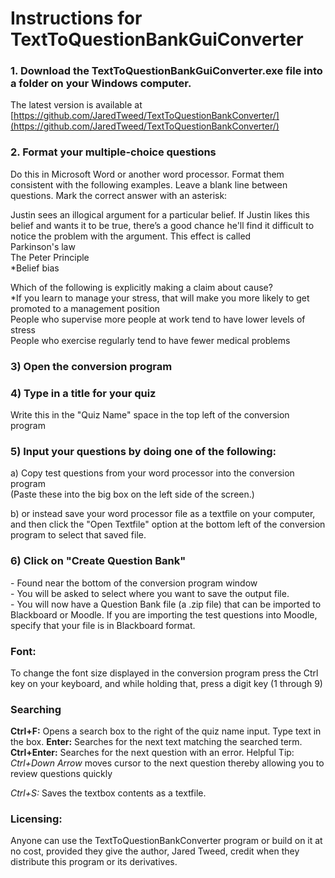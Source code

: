 # Instructions for TextToQuestionBankGuiConverter

### 1. Download the TextToQuestionBankGuiConverter.exe file into a folder on your Windows computer. 
The latest version is available at [https://github.com/JaredTweed/TextToQuestionBankConverter/](https://github.com/JaredTweed/TextToQuestionBankConverter/)  

### 2. Format your multiple-choice questions
Do this in Microsoft Word or another word processor. Format them consistent with the following examples. Leave a blank line between questions. Mark the correct answer with an asterisk:  
  
Justin sees an illogical argument for a particular belief. If Justin likes this belief and wants it to be true, there’s a good chance he'll find it difficult to notice the problem with the argument. This effect is called  
Parkinson's law  
The Peter Principle  
\*Belief bias  

Which of the following is explicitly making a claim about cause?  
\*If you learn to manage your stress, that will make you more likely to get promoted to a management position  
People who supervise more people at work tend to have lower levels of stress  
People who exercise regularly tend to have fewer medical problems  

### 3) Open the conversion program

### 4) Type in a title for your quiz 
Write this in the "Quiz Name" space in the top left of the conversion program 

### 5) Input your questions by doing one of the following:
a) Copy test questions from your word processor into the conversion program  
(Paste these into the big box on the left side of the screen.)

b) or instead save your word processor file as a textfile on your computer, and then click the "Open Textfile" option at the bottom left of the conversion program to select that saved file.

### 6) Click on "Create Question Bank" 
\- Found near the bottom  of the conversion program window  
\- You will be asked to select where you want to save the output file.  
\- You will now have a Question Bank file (a .zip file) that can be imported to Blackboard or Moodle. If you are importing the test questions into Moodle, specify that your file is in Blackboard format.

### Font: 
To change the  font size displayed in the conversion program 
press the Ctrl key on your keyboard, and while holding that, press a digit key (1 through 9)

### Searching
**Ctrl+F:** Opens a search box to the right of the quiz name input. Type text in the box.
**Enter:** Searches for the next text matching the searched term.
**Ctrl+Enter:** Searches for the next question with an error.
Helpful Tip: *Ctrl+Down Arrow* moves cursor to the next question thereby allowing you to review questions quickly

*Ctrl+S:* Saves the textbox contents as a textfile.

### Licensing: 
Anyone can use the TextToQuestionBankConverter program or build on it at no cost, provided they give the author, Jared Tweed, credit when they distribute this program or its derivatives.
